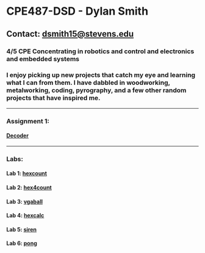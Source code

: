 
# **CPE487-DSD - Dylan Smith**

## Contact: dsmith15@stevens.edu

### 4/5 CPE Concentrating in robotics and control and electronics and embedded systems

### I enjoy picking up new projects that catch my eye and learning what I can from them. I have dabbled in woodworking, metalworking, coding, pyrography, and a few other random projects that have inspired me.

___

### Assignment 1:
#### [Decoder](https://github.com/dsmith15/CPE487-DSD/tree/main/Homework/Assignment%201)
___

### Labs:
#### Lab 1: [hexcount](https://github.com/dsmith15/CPE487-DSD/tree/main/Labs/Vivado%20Lab%201)
#### Lab 2: [hex4count](https://github.com/dsmith15/CPE487-DSD/tree/main/Labs/Vivado%20Lab%202/hex4count)
#### Lab 3: [vgaball](https://github.com/dsmith15/CPE487-DSD/tree/main/Labs/Vivado%20Lab%203/vgaball)
#### Lab 4: [hexcalc](https://github.com/dsmith15/CPE487-DSD/tree/main/Labs/Vivado%20Lab%204/hexCalc)
#### Lab 5: [siren](https://github.com/dsmith15/CPE487-DSD/tree/main/Labs/Vivado%20Lab%205/siren)
#### Lab 6: [pong](https://github.com/dsmith15/CPE487-DSD/tree/main/Labs/Vivado%20Lab%206/pong)
